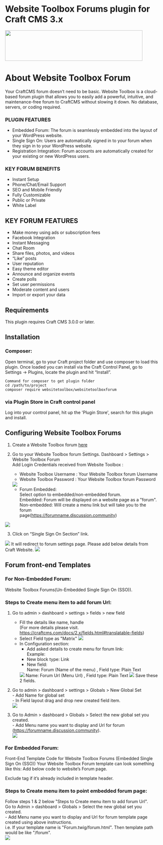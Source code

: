 # Website Toolbox Forums plugin for Craft CMS 3.x     
  
<p><img src ="https://github.com/webtoolbox/craftcms-plugin/blob/master/src/wt_logo_blue.svg" width="450" height="100"></p>  

# About Website Toolbox Forum  
  Your CraftCMS forum doesn’t need to be basic. Website Toolbox is a cloud-based forum plugin that allows you to easily add a powerful, intuitive, 
  and maintenance-free forum to CraftCMS without slowing it down. No database, servers, or coding required.
  
### PLUGIN FEATURES
* Embedded Forum: The forum is seamlessly embedded into the layout of your WordPress website.
* Single Sign On: Users are automatically signed in to your forum when they sign in to your WordPress website.
* Registration Integration: Forum accounts are automatically created for your existing or new WordPress users.

### KEY FORUM BENEFITS
* Instant Setup
* Phone/Chat/Email Support
* SEO and Mobile Friendly
* Fully Customizable
* Public or Private
* White Label

## KEY FORUM FEATURES
* Make money using ads or subscription fees
* Facebook Integration
* Instant Messaging
* Chat Room
* Share files, photos, and videos
* “Like” posts
* User reputation
* Easy theme editor
* Announce and organize events
* Create polls
* Set user permissions
* Moderate content and users
* Import or export your data

## Requirements
This plugin requires Craft CMS 3.0.0 or later.   
## Installation

### Composer:
Open terminal, go to your Craft project folder and use composer to load this plugin. Once loaded you can install via the Craft Control Panel, go to 
Settings → Plugins, locate the plugin and hit “Install”.
	
	Command for composer to get plugin folder
	cd /path/to/project
	composer require websitetoolbox/websitetoolboxforum   
	
 ### via Plugin Store in Craft control panel  
 Log into your control panel, hit up the 'Plugin Store', search for this plugin and install.

## Configuring Website Toolbox Forums
1.	Create a Website Toolbox forum <a href="create a Website Toolbox forum">here</a>    
2.	Go to your Website Toolbox forum Settings. Dashboard > Settings > Website Toolbox Forum    
	Add Login Credentials received from Website Toolbox :      
	- Website Toolbox Username : Your Website Toolbox forum Username      
	- Website Toolbox Password : Your Website Toolbox forum Password      
	
	<img src="https://github.com/webtoolbox/craftcms-plugin/blob/master/docs/img/settings.jpg" />

	- Forum Embedded:    
	Select option to embedded/non-embedded forum.      
	Embedded: Forum will be displayed on a website page as a "forum".      
	Non-embedded: Will create a menu link but will take you to the forum       
	page(https://forumname.discussion.community)  
	
<img src="https://github.com/webtoolbox/craftcms-plugin/blob/master/docs/img/update-settings.jpg" />				
 
 3.	Click on “Single Sign On Section” link.     

<img src="https://github.com/webtoolbox/craftcms-plugin/blob/master/docs/img/SSO.png" />
	It will redirect to forum settings page. Please add below details from Craft Website.
<img src="https://github.com/webtoolbox/craftcms-plugin/blob/master/docs/img/SSO-section.png" />

## Forum front-end Templates

### For Non-Embedded Forum:
Website Toolbox Forums(Un-Embedded Single Sign On (SSO)).
### Steps to Create menu item to add forum Url:
1)	Go to admin > dashboard > settings > fields > new field
	- Fill the details like name, handle  
(For more details please visit. https://craftcms.com/docs/2.x/fields.html#translatable-fields)
	- Select Field type as "Matrix" 
			<img src="https://github.com/webtoolbox/craftcms-plugin/blob/master/docs/img/unembedded_menu_step1.png" />  
	- In Configuration section:  	
		- Add asked details to create menu for forum link:  
		Example:  
		- New block type: Link  
		- New field:  
		Name: Forum (Name of the menu) , Field type: Plain Text  
		<img src="https://github.com/webtoolbox/craftcms-plugin/blob/master/docs/img/unembedded_menu_step2-a.png" />  
		Name: Forum Url (Menu Url) , Field type: Plain Text
		<img src="https://github.com/webtoolbox/craftcms-plugin/blob/master/docs/img/unembedded_menu_step2-b.png" />  
		Save these 2 fields.

2)	Go to admin > dashboard > settings > Globals > New Global Set   
		- Add Name for global set       
		- In Field layout drag and drop new created field item.       
		<img src="https://github.com/webtoolbox/craftcms-plugin/blob/master/docs/img/unembedded_menu_step3.png" />

3) 	Go to Admin > dashboard > Globals > Select the new global set you created.      
		- Add Menu name you want to display and Url for forum (https://forumname.discussion.community).      		
		<img src="https://github.com/webtoolbox/craftcms-plugin/blob/master/docs/img/unembedded_menu_step4.png" />  

### For Embedded Forum:
Front-End Template Code for Website Toolbox Forums (Embedded Single Sign On (SSO))
Your Website Toolbox  Forum template can look something like this:
	Add below code to website’s Forum page.
	<body><div id="embedForum"></div></body>
	Exclude <body> tag if it’s already included in template header.
	
### Steps to Create menu item to point embedded forum page:  
Follow steps 1 & 2 below "Steps to Create menu item to add forum Url".  
Go to Admin > dashboard > Globals > Select the new global set you created.      
	- Add Menu name you want to display and Url for forum template page created using above instructions.   
	i.e. If your template name is "Forum.twig/forum.html". Then template path would be like "/forum".     		
	<img src="https://github.com/webtoolbox/craftcms-plugin/blob/master/docs/img/embeddedforum-step1.png" />   

   
